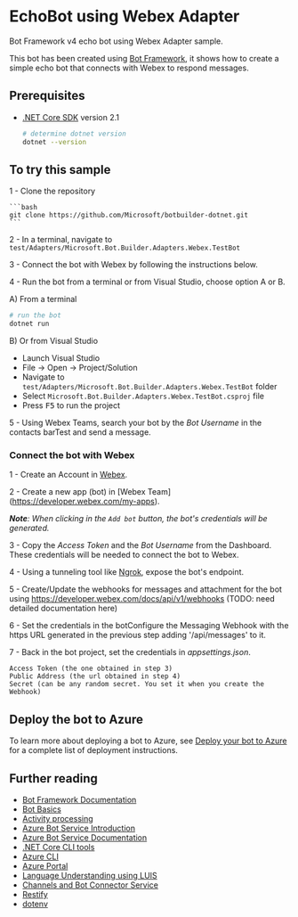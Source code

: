 ﻿# EchoBot using Webex Adapter

Bot Framework v4 echo bot using Webex Adapter sample.

This bot has been created using [Bot Framework](https://dev.botframework.com), it shows how to create a simple echo bot that connects with Webex to respond messages.

## Prerequisites

- [.NET Core SDK](https://dotnet.microsoft.com/download) version 2.1

  ```bash
  # determine dotnet version
  dotnet --version
  ```

## To try this sample

1 - Clone the repository

    ```bash
    git clone https://github.com/Microsoft/botbuilder-dotnet.git
    ```

2 - In a terminal, navigate to `test/Adapters/Microsoft.Bot.Builder.Adapters.Webex.TestBot`

3 - Connect the bot with Webex by following the instructions below.

4 - Run the bot from a terminal or from Visual Studio, choose option A or B.

  A) From a terminal

  ```bash
  # run the bot
  dotnet run
  ```

  B) Or from Visual Studio

  - Launch Visual Studio
  - File -> Open -> Project/Solution
  - Navigate to `test/Adapters/Microsoft.Bot.Builder.Adapters.Webex.TestBot` folder
  - Select `Microsoft.Bot.Builder.Adapters.Webex.TestBot.csproj` file
  - Press <kbd>F5</kbd> to run the project

5 - Using Webex Teams, search your bot by the _Bot Username_ in the contacts barTest and send a message.

### Connect the bot with Webex

1 - Create an Account in [Webex](https://www.webex.com/).

2 - Create a new app (bot) in [Webex Team] (https://developer.webex.com/my-apps).

_**Note**: When clicking in the `Add bot` button, the bot's credentials will be generated._

3 - Copy the _Access Token_ and the _Bot Username_ from the Dashboard. These credentials will be needed to connect the bot to Webex.

4 - Using a tunneling tool like [Ngrok](https://ngrok.com/download), expose the bot's endpoint.

5 - Create/Update the webhooks for messages and attachment for the bot using https://developer.webex.com/docs/api/v1/webhooks 
    (TODO: need detailed documentation here)

6 - Set the credentials in the botConfigure the Messaging Webhook with the https URL generated in the previous step adding '/api/messages' to it.

7 - Back in the bot project, set the credentials in _appsettings.json_.

    Access Token (the one obtained in step 3)
    Public Address (the url obtained in step 4)
    Secret (can be any random secret. You set it when you create the Webhook)


## Deploy the bot to Azure

To learn more about deploying a bot to Azure, see [Deploy your bot to Azure](https://aka.ms/azuredeployment) for a complete list of deployment instructions.

## Further reading

- [Bot Framework Documentation](https://docs.botframework.com)
- [Bot Basics](https://docs.microsoft.com/azure/bot-service/bot-builder-basics?view=azure-bot-service-4.0)
- [Activity processing](https://docs.microsoft.com/en-us/azure/bot-service/bot-builder-concept-activity-processing?view=azure-bot-service-4.0)
- [Azure Bot Service Introduction](https://docs.microsoft.com/azure/bot-service/bot-service-overview-introduction?view=azure-bot-service-4.0)
- [Azure Bot Service Documentation](https://docs.microsoft.com/azure/bot-service/?view=azure-bot-service-4.0)
- [.NET Core CLI tools](https://docs.microsoft.com/en-us/dotnet/core/tools/?tabs=netcore2x)
- [Azure CLI](https://docs.microsoft.com/cli/azure/?view=azure-cli-latest)
- [Azure Portal](https://portal.azure.com)
- [Language Understanding using LUIS](https://docs.microsoft.com/en-us/azure/cognitive-services/luis/)
- [Channels and Bot Connector Service](https://docs.microsoft.com/en-us/azure/bot-service/bot-concepts?view=azure-bot-service-4.0)
- [Restify](https://www.npmjs.com/package/restify)
- [dotenv](https://www.npmjs.com/package/dotenv)